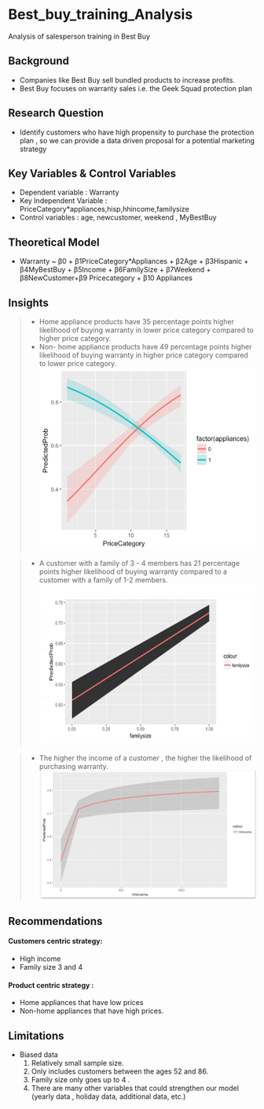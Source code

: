 # Best_buy_training_Analysis
Analysis of salesperson training in Best Buy

## Background
* Companies like Best Buy sell bundled products to increase profits. 
* Best Buy focuses on warranty sales i.e. the Geek Squad protection plan

## Research Question
* Identify customers who have high propensity to purchase the protection plan , so we can provide a data driven proposal for a potential marketing strategy 


## Key Variables & Control Variables
* Dependent variable : Warranty
* Key Independent Variable : PriceCategory*appliances,hisp,hhincome,familysize
* Control variables : age, newcustomer, weekend , MyBestBuy

## Theoretical Model 
* Warranty ~ β0 + β1PriceCategory*Appliances + β2Age + β3Hispanic + β4MyBestBuy + β5Income + β6FamilySize + β7Weekend + β8NewCustomer+β9 Pricecategory + β10 Appliances

## Insights
> * Home appliance products have 35 percentage points higher likelihood of buying warranty in lower price category compared to higher price category. 
> * Non- home appliance products have 49 percentage points higher likelihood of buying warranty in higher price category compared to lower      price category.
![figure1](https://github.com/nikhilarosekuruvilla/Best_buy_training_Analysis/blob/master/Images/Insight_1.png)

> * A customer with a family of 3 - 4  members has 21 percentage points higher likelihood of buying warranty compared to a customer with a  family of 1-2 members.
![figure1](https://github.com/nikhilarosekuruvilla/Best_buy_training_Analysis/blob/master/Images/Insight_2.png)

> * The higher the income of a customer , the higher the likelihood of purchasing warranty.
![figure1](https://github.com/nikhilarosekuruvilla/Best_buy_training_Analysis/blob/master/Images/Insight_3.png)

## Recommendations

#### Customers centric strategy:
* High income 
* Family size 3 and 4 

#### Product centric strategy :
* Home appliances that have low prices
* Non-home appliances that have high prices. 		

## Limitations
* Biased data 
    1. Relatively small sample size.
    0. Only includes customers between the ages 52 and 86.
    0. Family size only goes up to 4 .
    0. There are many other variables that could strengthen our model (yearly data , holiday data, additional data, etc.)
